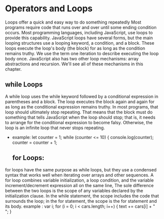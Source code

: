 # Operators and Loops 
 Loops offer a quick and easy way to do something repeatedly Most programs require code that runs over and over until some ending condition occurs. Most programming languages, 
including JavaScript, use loops to provide this capability. JavaScript loops have several forms, but the main looping structures use a looping keyword, a condition, and a block. 
These loops execute the loop's body (the block) for as long as the condition remains truthy. We use the term one iteration to describe executing the loop body once. JavaScript
 also has two other loop mechanisms: array abstractions and recursion. We'll see all of these mechanisms in this chapter.

## while Loops

A while loop uses the while keyword followed by a conditional expression in parentheses and a block. The loop executes the block again and again for as long as the conditional
expression remains truthy. In most programs, that loop should ultimately stop repeating. That means that the block must do something that tells JavaScript when the loop should
stop; that is, it needs to arrange for the conditional expression to become falsy. Otherwise, the loop is an infinite loop that never stops repeating.
 
* example:
 let counter = 1;
  while (counter <= 10) {
  console.log(counter);
  counter = counter + 1;
  
  
  ## for Loops:
for loops have the same purpose as while loops, but they use a condensed syntax that works well when iterating over arrays and other sequences. A for loop combines variable initialization, a loop condition, and the variable increment/decrement expression all on the same line, The sole difference between the two loops is the scope of any variables declared by the initialization clause. In the while statement, the scope includes the code that surrounds the loop; in the for statement, the scope is the for statement and its body.
 example :
 var i;
for (i = 0; i < cars.length; i++) {
  text += cars[i] + "<br>";
}
